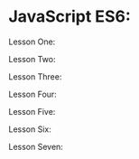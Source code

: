 # JavaScript ES6:

Lesson One:


Lesson Two:


Lesson Three:


Lesson Four:

Lesson Five:

 Lesson Six:

Lesson Seven:



